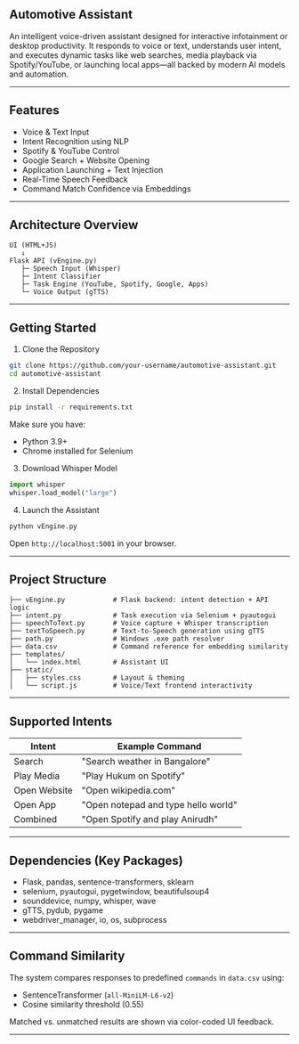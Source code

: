 ## Automotive Assistant

An intelligent voice-driven assistant designed for interactive infotainment or desktop productivity. It responds to voice or text, understands user intent, and executes dynamic tasks like web searches, media playback via Spotify/YouTube, or launching local apps—all backed by modern AI models and automation.

---

## Features

- Voice & Text Input
- Intent Recognition using NLP
- Spotify & YouTube Control
- Google Search + Website Opening
- Application Launching + Text Injection
- Real-Time Speech Feedback
- Command Match Confidence via Embeddings

---

## Architecture Overview

```
UI (HTML+JS)
   ↓
Flask API (vEngine.py)
   ├─ Speech Input (Whisper)
   ├─ Intent Classifier
   ├─ Task Engine (YouTube, Spotify, Google, Apps)
   └─ Voice Output (gTTS)
```

---

## Getting Started

1. Clone the Repository

```bash
git clone https://github.com/your-username/automotive-assistant.git
cd automotive-assistant
```

2. Install Dependencies

```bash
pip install -r requirements.txt
```

Make sure you have:
- Python 3.9+
- Chrome installed for Selenium

3. Download Whisper Model

```python
import whisper
whisper.load_model("large")
```

4. Launch the Assistant

```bash
python vEngine.py
```

Open `http://localhost:5001` in your browser.

---

## Project Structure

```
├── vEngine.py            # Flask backend: intent detection + API logic
├── intent.py             # Task execution via Selenium + pyautogui
├── speechToText.py       # Voice capture + Whisper transcription
├── textToSpeech.py       # Text-to-Speech generation using gTTS
├── path.py               # Windows .exe path resolver
├── data.csv              # Command reference for embedding similarity
├── templates/
│   └── index.html        # Assistant UI
├── static/
│   ├── styles.css        # Layout & theming
│   └── script.js         # Voice/Text frontend interactivity
```

---

## Supported Intents

| Intent         | Example Command                            |
|----------------|---------------------------------------------|
| Search         | "Search weather in Bangalore"              |
| Play Media     | "Play Hukum on Spotify"                 |
| Open Website   | "Open wikipedia.com"                       |
| Open App       | "Open notepad and type hello world"        |
| Combined       | "Open Spotify and play Anirudh"       |

---

## Dependencies (Key Packages)

- Flask, pandas, sentence-transformers, sklearn
- selenium, pyautogui, pygetwindow, beautifulsoup4
- sounddevice, numpy, whisper, wave
- gTTS, pydub, pygame
- webdriver_manager, io, os, subprocess

---

## Command Similarity

The system compares responses to predefined `commands` in `data.csv` using:
- SentenceTransformer (`all-MiniLM-L6-v2`)
- Cosine similarity threshold (0.55)

Matched vs. unmatched results are shown via color-coded UI feedback.

---
